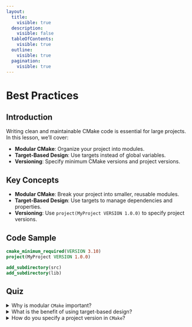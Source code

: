 ```yaml
---
layout:
  title:
    visible: true
  description:
    visible: false
  tableOfContents:
    visible: true
  outline:
    visible: true
  pagination:
    visible: true
---
```


# Best Practices

## Introduction

Writing clean and maintainable CMake code is essential for large projects. In this lesson, we’ll cover:

* **Modular CMake**: Organize your project into modules.
* **Target-Based Design**: Use targets instead of global variables.
* **Versioning**: Specify minimum CMake versions and project versions.

## Key Concepts

* **Modular CMake**: Break your project into smaller, reusable modules.
* **Target-Based Design**: Use targets to manage dependencies and properties.
* **Versioning**: Use `project(MyProject VERSION 1.0.0)` to specify project versions.

## Code Sample

```cmake
cmake_minimum_required(VERSION 3.10)
project(MyProject VERSION 1.0.0)

add_subdirectory(src)
add_subdirectory(lib)
```

## Quiz

<details>

<summary>Why is modular <code>CMake</code> important?</summary>

Modular `CMake` makes your project easier to maintain and scale.

</details>

<details>

<summary>What is the benefit of using target-based design?</summary>

Target-based design avoids global variables and makes dependencies explicit.

</details>

<details>

<summary>How do you specify a project version in <code>CMake</code>?</summary>

You specify a project version using `project(MyProject VERSION 1.0.0)`.

</details>
